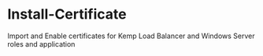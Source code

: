 # Install-Certificate
Import and Enable certificates for Kemp Load Balancer and Windows Server roles and application
